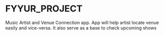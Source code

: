 # FYYUR_PROJECT
Music Artist and Venue Connection app. App will help artist locate venue easily and vice-versa. It also serve as a base to check upcoming shows
